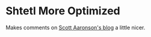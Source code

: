 # Shtetl More Optimized

Makes comments on [Scott Aaronson's blog](http://www.scottaaronson.com/blog/) a little nicer.
